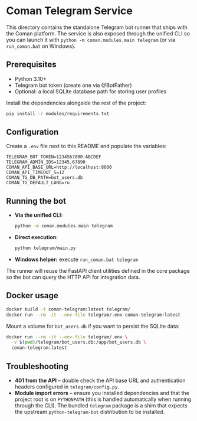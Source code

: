 # Coman Telegram Service

This directory contains the standalone Telegram bot runner that ships with the
Coman platform.  The service is also exposed through the unified CLI so you can
launch it with ``python -m coman.modules.main telegram`` (or via ``run_coman.bat``
on Windows).

## Prerequisites

* Python 3.10+
* Telegram bot token (create one via @BotFather)
* Optional: a local SQLite database path for storing user profiles

Install the dependencies alongside the rest of the project:

```bash
pip install -r modules/requirements.txt
```

## Configuration

Create a ``.env`` file next to this README and populate the variables:

```
TELEGRAM_BOT_TOKEN=1234567890:ABCDEF
TELEGRAM_ADMIN_IDS=12345,67890
COMAN_API_BASE_URL=http://localhost:8000
COMAN_API_TIMEOUT_S=12
COMAN_TG_DB_PATH=bot_users.db
COMAN_TG_DEFAULT_LANG=ru
```

## Running the bot

* **Via the unified CLI:**
  ```bash
  python -m coman.modules.main telegram
  ```
* **Direct execution:**
  ```bash
  python telegram/main.py
  ```
* **Windows helper:** execute ``run_coman.bat telegram``

The runner will reuse the FastAPI client utilities defined in the core package
so the bot can query the HTTP API for integration data.

## Docker usage

```bash
docker build -t coman-telegram:latest telegram/
docker run --rm -it --env-file telegram/.env coman-telegram:latest
```

Mount a volume for ``bot_users.db`` if you want to persist the SQLite data:

```bash
docker run --rm -it --env-file telegram/.env \
  -v $(pwd)/telegram/bot_users.db:/app/bot_users.db \
  coman-telegram:latest
```

## Troubleshooting

* **401 from the API** – double check the API base URL and authentication
  headers configured in ``telegram/config.py``.
* **Module import errors** – ensure you installed dependencies and that the
  project root is on ``PYTHONPATH`` (this is handled automatically when running
  through the CLI).  The bundled ``telegram`` package is a shim that expects the
  upstream ``python-telegram-bot`` distribution to be installed.
